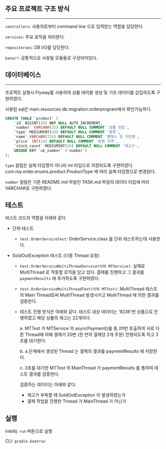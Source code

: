 ## 


## 주요 프로젝트 구조 방식
--- 
`controllers`: 사용자로부터 command line 으로 입력받는 역할을 담당한다.

`services`: 주요 로직을 처리한다.

`repositories`: DB I/O를 담당한다.

`base/*`: 공통적으로 사용될 모듈들로 구성되어있다.

## 데이터베이스
---
프로젝트 실행시 Flyway를 사용하여 상품 테이블 생성 및 기초 데이터를 삽입하도록 구현하였다.

사용된 sql은 main.resources.db.migration.orderprogram에서 확인가능하다.

```sql
CREATE TABLE `product` (
    `id` BIGINT(20) NOT NULL AUTO_INCREMENT,
    `number` VARCHAR(32) DEFAULT NULL COMMENT '상품 번호',
    `type` MEDIUMINT(10) DEFAULT NULL COMMENT '종류',
    `name` VARCHAR(255) DEFAULT NULL COMMENT '클래스 및 키트명',
    `price` INT(10) DEFAULT NULL COMMENT '판매 가격',
    `stock_count` MEDIUMINT(10) DEFAULT NULL COMMENT '재고수',
    UNIQUE KEY `uk_number` (`number`)
);
```
`type` 컬럼은 실제 타입명이 아니라 int 타입으로 저장되도록 구현하였다. com.roy.order.enums.product.ProductType 에 따라 실제 타입명으로 변경된다.

`number` 컬럼은 기존 README.md 파일인 TASK.md 파일의 데이터 타입에 따라 VARCHAR로 구현하였다.

## 테스트

테스트 코드의 역할을 아래와 같다

- 단위 테스트

    - `test.OrderServiceTest`: OrderService.class 를 단위 테스트하는데 사용한다.

- SoldOutException 테스트 (다중 Thread 요청)

    - `test.OrderServiceMultiThreadService(이하 MTService)`: 실제로 MultiThread 로 작동할 로직을 담고 있다.
    결제를 진행하고 그 결과를 `paymentResults` 에 추가하도록 구현하였다.

    - `test.OrderServiceMultiThreadTest(이하 MTTest)`: MultiThread 테스트의 Main Thread로써 
    MultiThread 발생시키고 MultiThread 에 의한 결과를 검증한다.
    
    - 테스트 진행 방식은 아래와 같다.
    테스트 대상 데이터는 '9236'번 상품으로 진행하였고 해당 상품의 재고는 22개이다.

        a. MTTest 가 MTService 의 asyncPayment()를 총 20번 호출하여 서로 다른 Thread에 의해 결제가 20번 (한 번의 결제당 2개 주문) 진행되도록 하고 3초를 대기한다.
        
        b. a.단계에서 생성된 Thread 는 결제의 결과를 paymentResults 에 저장한다.
        
        c. 3초를 대기한 MTTest 의 MainThread 가 paymentResults 를 통하여 테스트 결과를 검증한다.
        
        검증하는 데이터는 아래와 같다.
        - 재고가 부족할 때 SoldOutException 이 발생하였는가
        - 결제 작업을 진행한 Thread 가 MainThread 가 아닌가
        
## 실행
intellij: `run` 버튼으로 실행

CLI: `gradle bootrun`